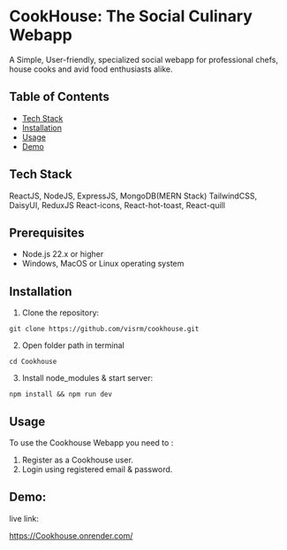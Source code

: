 # CookHouse: The Social Culinary Webapp
A Simple, User-friendly, specialized social webapp for professional chefs, house cooks and avid food enthusiasts alike.

## Table of Contents
- [Tech Stack](#tech-stack)
- [Installation](#installation)
- [Usage](#usage)
- [Demo](#demo)


## Tech Stack
ReactJS, NodeJS, ExpressJS, MongoDB(MERN Stack)
TailwindCSS, DaisyUI, ReduxJS
React-icons, React-hot-toast, React-quill

## Prerequisites 
- Node.js 22.x or higher
- Windows, MacOS or Linux operating system 

## Installation 
1. Clone the repository: 

`git clone https://github.com/visrm/cookhouse.git`

2. Open folder path in terminal 

`cd Cookhouse`

3. Install node_modules & start server:

`npm install && npm run dev`

## Usage
To use the Cookhouse Webapp you need to :

1. Register as a Cookhouse user.
2. Login using registered email & password.

## Demo:
live link:

https://Cookhouse.onrender.com/